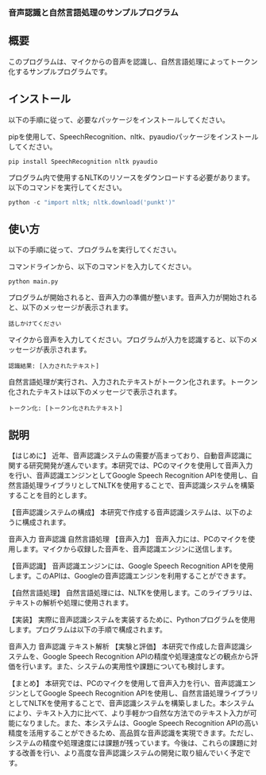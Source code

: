 ### 音声認識と自然言語処理のサンプルプログラム
## 概要
このプログラムは、マイクからの音声を認識し、自然言語処理によってトークン化するサンプルプログラムです。

## インストール
以下の手順に従って、必要なパッケージをインストールしてください。

pipを使用して、SpeechRecognition、nltk、pyaudioパッケージをインストールしてください。

```code
pip install SpeechRecognition nltk pyaudio
```

プログラム内で使用するNLTKのリソースをダウンロードする必要があります。以下のコマンドを実行してください。

```python
python -c "import nltk; nltk.download('punkt')"
```

## 使い方
以下の手順に従って、プログラムを実行してください。

コマンドラインから、以下のコマンドを入力してください。

```
python main.py
```

プログラムが開始されると、音声入力の準備が整います。音声入力が開始されると、以下のメッセージが表示されます。

``` code
話しかけてください
```

マイクから音声を入力してください。プログラムが入力を認識すると、以下のメッセージが表示されます。


``` code
認識結果: [入力されたテキスト]
```

自然言語処理が実行され、入力されたテキストがトークン化されます。トークン化されたテキストは以下のメッセージで表示されます。

``` code
トークン化: [トークン化されたテキスト]
```


## 説明

【はじめに】
近年、音声認識システムの需要が高まっており、自動音声認識に関する研究開発が進んでいます。本研究では、PCのマイクを使用して音声入力を行い、音声認識エンジンとしてGoogle Speech Recognition APIを使用し、自然言語処理ライブラリとしてNLTKを使用することで、音声認識システムを構築することを目的とします。

【音声認識システムの構成】
本研究で作成する音声認識システムは、以下のように構成されます。

音声入力
音声認識
自然言語処理
【音声入力】
音声入力には、PCのマイクを使用します。マイクから収録した音声を、音声認識エンジンに送信します。

【音声認識】
音声認識エンジンには、Google Speech Recognition APIを使用します。このAPIは、Googleの音声認識エンジンを利用することができます。

【自然言語処理】
自然言語処理には、NLTKを使用します。このライブラリは、テキストの解析や処理に使用されます。

【実装】
実際に音声認識システムを実装するために、Pythonプログラムを使用します。プログラムは以下の手順で構成されます。

音声入力
音声認識
テキスト解析
【実験と評価】
本研究で作成した音声認識システムを、Google Speech Recognition APIの精度や処理速度などの観点から評価を行います。また、システムの実用性や課題についても検討します。

【まとめ】
本研究では、PCのマイクを使用して音声入力を行い、音声認識エンジンとしてGoogle Speech Recognition APIを使用し、自然言語処理ライブラリとしてNLTKを使用することで、音声認識システムを構築しました。本システムにより、テキスト入力に比べて、より手軽かつ自然な方法でのテキスト入力が可能になりました。また、本システムは、Google Speech Recognition APIの高い精度を活用することができるため、高品質な音声認識を実現できます。ただし、システムの精度や処理速度には課題が残っています。今後は、これらの課題に対する改善を行い、より高度な音声認識システムの開発に取り組んでいく予定です。